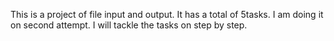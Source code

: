 This is a project of file input and output. It has a total of 5tasks. I am doing it on second attempt. I will tackle the tasks on step by step.
